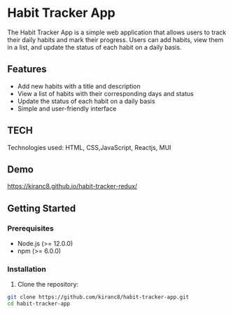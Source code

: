 # Habit Tracker App

The Habit Tracker App is a simple web application that allows users to track their daily habits and mark their progress. Users can add habits, view them in a list, and update the status of each habit on a daily basis.

## Features

- Add new habits with a title and description
- View a list of habits with their corresponding days and status
- Update the status of each habit on a daily basis
- Simple and user-friendly interface

## TECH

Technologies used: HTML, CSS,JavaScript, Reactjs, MUI

## Demo

https://kiranc8.github.io/habit-tracker-redux/

## Getting Started

### Prerequisites

- Node.js (>= 12.0.0)
- npm (>= 6.0.0)

### Installation

1. Clone the repository:

```bash
git clone https://github.com/kiranc8/habit-tracker-app.git
cd habit-tracker-app
